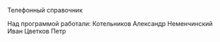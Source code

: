 Телефонный справочник


Над программой работали:
Котельников Александр
Неменчинский Иван
Цветков Петр
